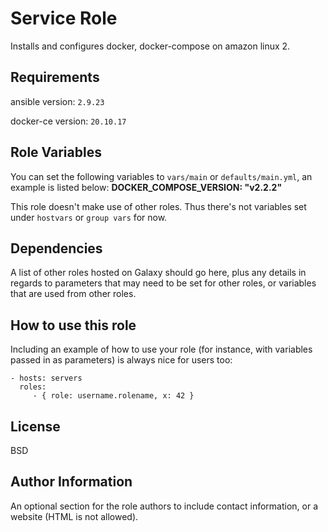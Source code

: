 Service Role
=========

Installs and configures docker, docker-compose on amazon linux 2.

Requirements
------------

ansible version: `2.9.23`

docker-ce version: `20.10.17`

Role Variables
--------------

You can set the following variables to `vars/main` or `defaults/main.yml`, an example is listed below:
**DOCKER_COMPOSE_VERSION: "v2.2.2"**

This role doesn't make use of other roles. Thus there's not variables set under `hostvars` or `group vars` for now.

Dependencies
------------

A list of other roles hosted on Galaxy should go here, plus any details in regards to parameters that may need to be set for other roles, or variables that are used from other roles.

How to use this role
----------------

Including an example of how to use your role (for instance, with variables passed in as parameters) is always nice for users too:

    - hosts: servers
      roles:
         - { role: username.rolename, x: 42 }

License
-------

BSD

Author Information
------------------

An optional section for the role authors to include contact information, or a website (HTML is not allowed).

